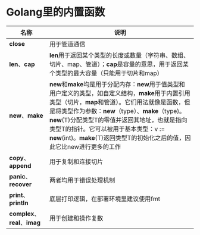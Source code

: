 # Golang里的内置函数

|名称|说明|
|----|----|
|**close**|用于管道通信|
|**len**、**cap**|**len**用于返回某个类型的长度或数量（字符串、数组、切片、map、管道）；**cap**是容量的意思，用于返回某个类型的最大容量（只能用于切片和map）|
|**new**、**make**|**new**和**make**均是用于分配内存：**new**用于值类型和用户定义的类型，如自定义结构，**make**用于内置引用类型（切片，**map**和管道）。它们用法就像是函数，但是将类型作为参数：**new**（type）、**make**（type)。**new**(T)分配类型T的零值并返回其地址，也就是指向类型T的指针。它可以被用于基本类型：v := **new**(int)。**make**(T)返回类型T的初始化之后的值，因此它比new进行更多的工作|
|**copy**、**append**|用于复制和连接切片|
|**panic**、**recover**|两者均用于错误处理机制|
|**print**、**println**|底层打印逻辑，在部署环境里建议使用fmt|
|**complex**、**real**、**imag**|用于创建和操作复数|

